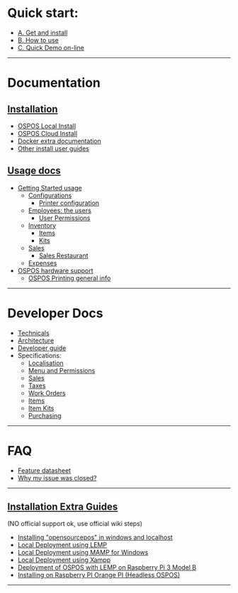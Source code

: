 # Quick start:

 * [A. Get and install](Getting-Started-installations)
 * [B. How to use](DOCS-USERS-Getting-Started-usage)
 * [C. Quick Demo on-line](https://demo.opensourcepos.org/)

***

# Documentation

## [Installation](DOCS-USERS-Getting-Started-installations)

  * [OSPOS Local Install](DOCS-USERS-Getting-Started-installations#local-install)
  * [OSPOS Cloud Install](DOCS-USERS-Getting-Started-installations#cloud-install)
  * [Docker extra documentation](DOCS-USERS-Extras-for-Docker-cloud-maintenance)
  * [Other install user guides](DOCS-USERS-Getting-Started-installations#other-install-guides)

## [Usage docs](Home#documentation)

  * [Getting Started usage](DOCS-USERS-Getting-Started-usage)
    * [Configurations](DOCS-USERS-Configuration)
      * [Printer configuration](DOCS-USERS-for-OSPOS-Printing)
    * [Employees: the users](DOCS-USERS-Employees)
      * [User Permissions](DOCS-USERS-Employees#permissions)
    * [Inventory](DOCS-USERS-Getting-Started-usage#3-inventory)
      * [Items](DOCS-USERS-Inventory-Items)
      * [Kits](DOCS-USERS-Inventory-Kits)
    * [Sales](DOCS-USERS-Getting-Started-usage#4-sales)
      * [Sales Restaurant](DOCS-USERS-Sales-Restaurant)
    * [Expenses](DOCS-USERS-Expenses)
  * [OSPOS hardware support](OSPOS-hardware-supported-datasheet)
    * [OSPOS Printing general info](DOCS-USERS-for-OSPOS-Printing)

***

# Developer Docs

   * [Technicals](OSPOS-development-index#tech-installation)
   * [Architecture](OSPOS-development-index#tech-architecture)
   * [Developer guide](OSPOS-development-index#development-code-tips-and-help)
   * Specifications:
     * [Localisation](https://github.com/opensourcepos/opensourcepos/wiki/Localisation-support)
     * [Menu and Permissions](https://github.com/opensourcepos/opensourcepos/wiki/Menu-and-Permissions)
     * [Sales](https://github.com/opensourcepos/opensourcepos/wiki/Sales)
     * [Taxes](https://github.com/opensourcepos/opensourcepos/wiki/Taxes)
     * [Work Orders](https://github.com/opensourcepos/opensourcepos/wiki/Work-Orders)
     * [Items](https://github.com/opensourcepos/opensourcepos/wiki/Items)
     * [Item Kits](https://github.com/opensourcepos/opensourcepos/wiki/Item-Kits)
     * [Purchasing](https://github.com/opensourcepos/opensourcepos/wiki/Purchasing)

***

# FAQ

  * [Feature datasheet](OSPOS-complete-feature-datasheet)
  * [Why my issue was closed?](OSPOS-why-my-issue-was-closed)

***

## [Installation Extra Guides](DOCS-USERS-Getting-Started-installations#other-install-guides)

(NO official support ok, use official wiki steps)

  * [Installing "opensourcepos" in windows and localhost](https://github.com/opensourcepos/opensourcepos/wiki/Installing-%22opensourcepos%22-in-windows-and-localhost)
  * [Local Deployment using LEMP](https://github.com/opensourcepos/opensourcepos/wiki/Local-Deployment-using-LEMP)
  * [Local Deployment using MAMP for Windows](https://github.com/opensourcepos/opensourcepos/wiki/Local-Deployment-using-MAMP-for-Windows)
  * [Local Deployment using Xampp](https://github.com/opensourcepos/opensourcepos/wiki/OSPOS-using-Xampp-(recommended-for-testing-or-local-use-only).)
  * [Deployment of OSPOS with LEMP on Raspberry Pi 3 Model B](https://github.com/opensourcepos/opensourcepos/wiki/OSPOS-EXTRAS-Deployment-of-OSPOS-with-LEMP-on-Raspberry-Pi-3-Model-B)
  * [Installing on Raspberry PI Orange PI (Headless OSPOS)](https://github.com/opensourcepos/opensourcepos/wiki/Installing-on-Raspberry-PI---Orange-PI-(Headless-OSPOS))

***
